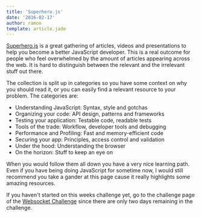 ```yaml
---
title: 'Superhero.js'
date: '2016-02-17'
author: ramon
template: article.jade
---
```


[Superhero.js](http://superherojs.com/) is a great gathering of articles, videos and presentations to help you become a better JavaScript developer.
This is a real outcome for people who feel overwhelmed by the amount of articles appearing across the web.
It is hard to distinguish between the relevant and the irrelevant stuff out there.

The collection is split up in categories so you have some context on why you should read it, or you can easily find a relevant resource to your problem.
The categories are:

- Understanding JavaScript: Syntax, style and gotchas
- Organizing your code: API design, patterns and frameworks
- Testing your application: Testable code, readable tests
- Tools of the trade: Workflow, developer tools and debugging
- Performance and Profiling: Fast and memory-efficient code
- Securing your app: Principles, access control and validation
- Under the hood: Understanding the browser
- On the horizon: Stuff to keep an eye on

When you would follow them all down you have a very nice learning path. Even if you have being doing JavaScript for sometime now, I would still recommend you take a gander at this page cause it really highlights some amazing resources.

If you haven't started on this weeks challenge yet, go to the challenge page of the [Websocket Challenge](http://daily-javascript.com/challenges/websocket-challenge/) since there are only two days remaining in the challenge.

